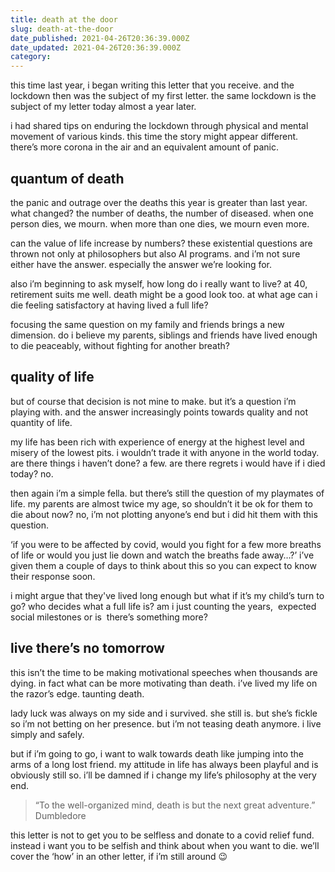 ```yaml
---
title: death at the door
slug: death-at-the-door
date_published: 2021-04-26T20:36:39.000Z
date_updated: 2021-04-26T20:36:39.000Z
category: 
---
```

this time last year, i began writing this letter that you receive. and the lockdown then was the subject of my first letter. the same lockdown is the subject of my letter today almost a year later.

i had shared tips on enduring the lockdown through physical and mental movement of various kinds. this time the story might appear different. there’s more corona in the air and an equivalent amount of panic.

## quantum of death

the panic and outrage over the deaths this year is greater than last year. what changed? the number of deaths, the number of diseased. when one person dies, we mourn. when more than one dies, we mourn even more.

can the value of life increase by numbers? these existential questions are thrown not only at philosophers but also AI programs. and i’m not sure either have the answer. especially the answer we’re looking for.

also i’m beginning to ask myself, how long do i really want to live? at 40, retirement suits me well. death might be a good look too. at what age can i die feeling satisfactory at having lived a full life?

focusing the same question on my family and friends brings a new dimension. do i believe my parents, siblings and friends have lived enough to die peaceably, without fighting for another breath?

## quality of life

but of course that decision is not mine to make. but it’s a question i’m playing with. and the answer increasingly points towards quality and not quantity of life.

my life has been rich with experience of energy at the highest level and misery of the lowest pits. i wouldn’t trade it with anyone in the world today. are there things i haven’t done? a few. are there regrets i would have if i died today? no.

then again i’m a simple fella. but there’s still the question of my playmates of life. my parents are almost twice my age, so shouldn’t it be ok for them to die about now? no, i’m not plotting anyone’s end but i did hit them with this question.

‘if you were to be affected by covid, would you fight for a few more breaths of life or would you just lie down and watch the breaths fade away…?’ i’ve given them a couple of days to think about this so you can expect to know their response soon.

i might argue that they've lived long enough but what if it’s my child’s turn to go? who decides what a full life is? am i just counting the years,  expected social milestones or is  there’s something more?

## live there’s no tomorrow

this isn’t the time to be making motivational speeches when thousands are dying. in fact what can be more motivating than death. i’ve lived my life on the razor’s edge. taunting death.

lady luck was always on my side and i survived. she still is. but she’s fickle so i’m not betting on her presence. but i’m not teasing death anymore. i live simply and safely.

but if i’m going to go, i want to walk towards death like jumping into the arms of a long lost friend. my attitude in life has always been playful and is obviously still so. i’ll be damned if i change my life’s philosophy at the very end.

> “To the well-organized mind, death is but the next great adventure.” 
> Dumbledore

this letter is not to get you to be selfless and donate to a covid relief fund. instead i want you to be selfish and think about when you want to die. we’ll cover the ‘how’ in an other letter, if i’m still around 😉
